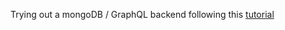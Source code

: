 Trying out a mongoDB / GraphQL backend following this [tutorial](https://www.ibrahima-ndaw.com/blog/graphql-api-express-mongodb/)
